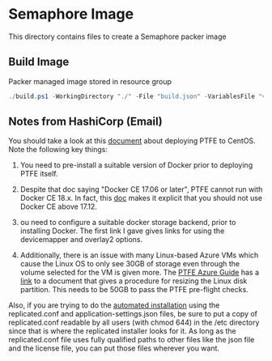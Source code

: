 # Semaphore Image

This directory contains files to create a Semaphore packer image

## Build Image

Packer managed image stored in resource group

```powershell
./build.ps1 -WorkingDirectory "./" -File "build.json" -VariablesFile "variables.json"
```

## Notes from HashiCorp (Email)

You should take a look at this [document](https://www.terraform.io/docs/enterprise/private/centos-install-guide.html) about deploying PTFE to CentOS. Note the following key things:

1. You need to pre-install a suitable version of Docker prior to deploying PTFE itself.

2. Despite that doc saying "Docker CE 17.06 or later", PTFE cannot run with Docker CE 18.x. In fact, this [doc](https://www.terraform.io/docs/enterprise/private/preflight-installer.html#software-requirements) makes it explicit that you should not use Docker CE above 17.12.

3. ou need to configure a suitable docker storage backend, prior to installing Docker. The first link I gave gives links for using the devicemapper and overlay2 options.

4. Additionally, there is an issue with many Linux-based Azure VMs which cause the Linux OS to only see 30GB of storage even through the volume selected for the VM is given more. The [PTFE Azure Guide](https://www.terraform.io/docs/enterprise/private/azure-setup-guide.html) has a [link](https://blogs.msdn.microsoft.com/linuxonazure/2017/04/03/how-to-resize-linux-osdisk-partition-on-azure/) to a document that gives a procedure for resizing the Linux disk partition. This needs to be 50GB to pass the PTFE pre-flight checks.

Also, if you are trying to do the [automated installation](https://www.terraform.io/docs/enterprise/private/automating-the-installer.html) using the replicated.conf and application-settings.json files, be sure to put a copy of replicated.conf readable by all users (with chmod 644) in the /etc directory since that is where the replicated installer looks for it. As long as the replicated.conf file uses fully qualified paths to other files like the json file and the license file, you can put those files wherever you want.

